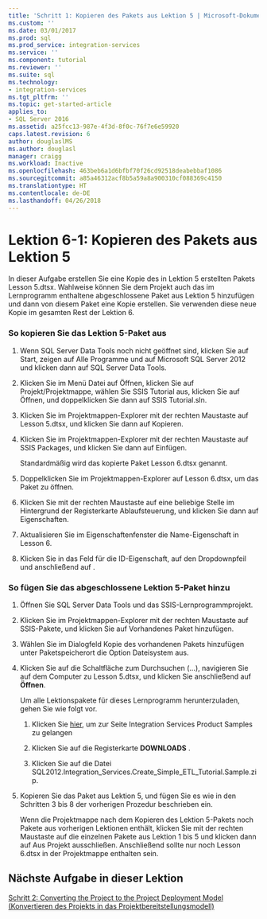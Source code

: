 ```yaml
---
title: 'Schritt 1: Kopieren des Pakets aus Lektion 5 | Microsoft-Dokumentation'
ms.custom: ''
ms.date: 03/01/2017
ms.prod: sql
ms.prod_service: integration-services
ms.service: ''
ms.component: tutorial
ms.reviewer: ''
ms.suite: sql
ms.technology:
- integration-services
ms.tgt_pltfrm: ''
ms.topic: get-started-article
applies_to:
- SQL Server 2016
ms.assetid: a25fcc13-987e-4f3d-8f0c-76f7e6e59920
caps.latest.revision: 6
author: douglaslMS
ms.author: douglasl
manager: craigg
ms.workload: Inactive
ms.openlocfilehash: 463beb6a1d6bfbf70f26cd92518deabebbaf1086
ms.sourcegitcommit: a85a46312acf8b5a59a8a900310cf088369c4150
ms.translationtype: HT
ms.contentlocale: de-DE
ms.lasthandoff: 04/26/2018
---
```

# <a name="lesson-6-1---copying-the-lesson-5-package"></a>Lektion 6-1: Kopieren des Pakets aus Lektion 5
In dieser Aufgabe erstellen Sie eine Kopie des in Lektion 5 erstellten Pakets Lesson 5.dtsx. Wahlweise können Sie dem Projekt auch das im Lernprogramm enthaltene abgeschlossene Paket aus Lektion 5 hinzufügen und dann von diesem Paket eine Kopie erstellen. Sie verwenden diese neue Kopie im gesamten Rest der Lektion 6.  
  
### <a name="to-copy-the-lesson-5-package"></a>So kopieren Sie das Lektion 5-Paket aus  
  
1.  Wenn SQL Server Data Tools noch nicht geöffnet sind, klicken Sie auf Start, zeigen auf Alle Programme und auf Microsoft SQL Server 2012 und klicken dann auf SQL Server Data Tools.  
  
2.  Klicken Sie im Menü Datei auf Öffnen, klicken Sie auf Projekt/Projektmappe, wählen Sie SSIS Tutorial aus, klicken Sie auf Öffnen, und doppelklicken Sie dann auf SSIS Tutorial.sln.  
  
3.  Klicken Sie im Projektmappen-Explorer mit der rechten Maustaste auf Lesson 5.dtsx, und klicken Sie dann auf Kopieren.  
  
4.  Klicken Sie im Projektmappen-Explorer mit der rechten Maustaste auf SSIS Packages, und klicken Sie dann auf Einfügen.  
  
    Standardmäßig wird das kopierte Paket Lesson 6.dtsx genannt.  
  
5.  Doppelklicken Sie im Projektmappen-Explorer auf Lesson 6.dtsx, um das Paket zu öffnen.  
  
6.  Klicken Sie mit der rechten Maustaste auf eine beliebige Stelle im Hintergrund der Registerkarte Ablaufsteuerung, und klicken Sie dann auf Eigenschaften.  
  
7.  Aktualisieren Sie im Eigenschaftenfenster die Name-Eigenschaft in Lesson 6.  
  
8.  Klicken Sie in das Feld für die ID-Eigenschaft, auf den Dropdownpfeil und anschließend auf <Generate New ID>.  
  
### <a name="to-add-the-completed-lesson-5-package"></a>So fügen Sie das abgeschlossene Lektion 5-Paket hinzu  
  
1.  Öffnen Sie SQL Server Data Tools und das SSIS-Lernprogrammprojekt.  
  
2.  Klicken Sie im Projektmappen-Explorer mit der rechten Maustaste auf SSIS-Pakete, und klicken Sie auf Vorhandenes Paket hinzufügen.  
  
3.  Wählen Sie im Dialogfeld Kopie des vorhandenen Pakets hinzufügen unter Paketspeicherort die Option Dateisystem aus.  
  
4.  Klicken Sie auf die Schaltfläche zum Durchsuchen (…), navigieren Sie auf dem Computer zu Lesson 5.dtsx, und klicken Sie anschließend auf **Öffnen**.  
  
    Um alle Lektionspakete für dieses Lernprogramm herunterzuladen, gehen Sie wie folgt vor.  
  
    1.  Klicken Sie [hier](http://go.microsoft.com/fwlink/?LinkId=275027), um zur Seite Integration Services Product Samples zu gelangen  
  
    2.  Klicken Sie auf die Registerkarte **DOWNLOADS** .  
  
    3.  Klicken Sie auf die Datei SQL2012.Integration_Services.Create_Simple_ETL_Tutorial.Sample.zip.  
  
5.  Kopieren Sie das Paket aus Lektion 5, und fügen Sie es wie in den Schritten 3 bis 8 der vorherigen Prozedur beschrieben ein.  
  
    Wenn die Projektmappe nach dem Kopieren des Lektion 5-Pakets noch Pakete aus vorherigen Lektionen enthält, klicken Sie mit der rechten Maustaste auf die einzelnen Pakete aus Lektion 1 bis 5 und klicken dann auf Aus Projekt ausschließen. Anschließend sollte nur noch Lesson 6.dtsx in der Projektmappe enthalten sein.  
  
## <a name="next-task-in-lesson"></a>Nächste Aufgabe in dieser Lektion  
[Schritt 2: Converting the Project to the Project Deployment Model (Konvertieren des Projekts in das Projektbereitstellungsmodell)](../integration-services/lesson-6-2-converting-the-project-to-the-project-deployment-model.md)  
  
